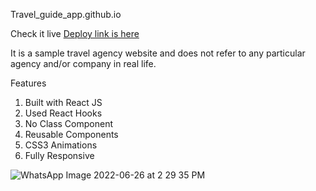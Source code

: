 Travel_guide_app.github.io

Check it live
[Deploy link is here](https://chhaya-bobade.github.io/travel_guide_app/)

It is a sample travel agency website and does not refer to any particular agency and/or company in real life.

Features
 1. Built with React JS
 2. Used React Hooks
 3. No Class Component
 4. Reusable Components
 5. CSS3 Animations
 6. Fully Responsive

![WhatsApp Image 2022-06-26 at 2 29 35 PM](https://user-images.githubusercontent.com/91379325/175807478-3e27ff6b-2e82-47cc-b0eb-dcd686baffd8.jpeg)
